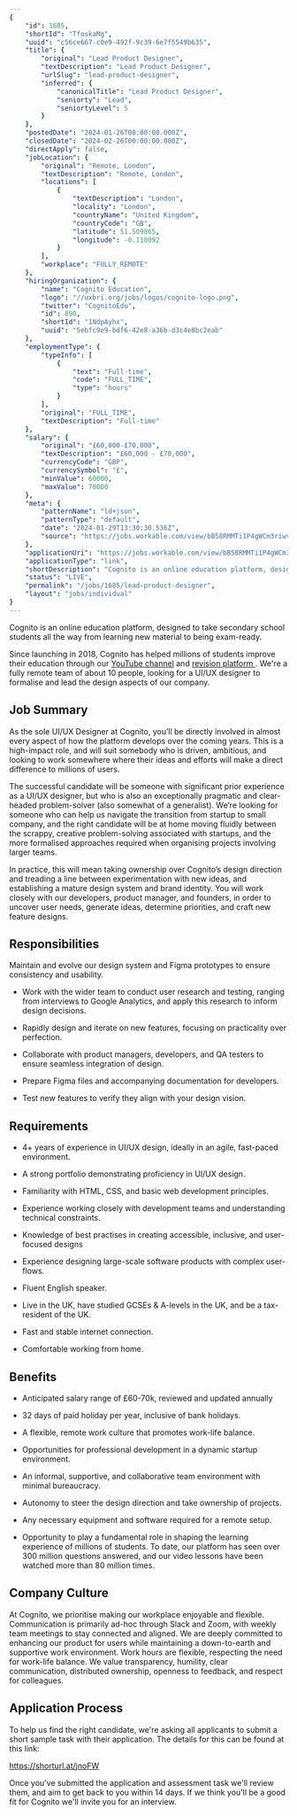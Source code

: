 ```yaml
---
{
	"id": 1685,
	"shortId": "TfoskaMg",
	"uuid": "c56ce667-c0e9-492f-9c39-6e7f5549b635",
	"title": {
		"original": "Lead Product Designer",
		"textDescription": "Lead Product Designer",
		"urlSlug": "lead-product-designer",
		"inferred": {
			"canonicalTitle": "Lead Product Designer",
			"seniorty": "Lead",
			"seniortyLevel": 5
		}
	},
	"postedDate": "2024-01-26T00:00:00.000Z",
	"closedDate": "2024-02-26T00:00:00.000Z",
	"directApply": false,
	"jobLocation": {
		"original": "Remote, London",
		"textDescription": "Remote, London",
		"locations": [
			{
				"textDescription": "London",
				"locality": "London",
				"countryName": "United Kingdom",
				"countryCode": "GB",
				"latitude": 51.509865,
				"longitude": -0.118092
			}
		],
		"workplace": "FULLY_REMOTE"
	},
	"hiringOrganization": {
		"name": "Cognito Education",
		"logo": "//uxbri.org/jobs/logos/cognito-logo.png",
		"twitter": "CognitoEdu",
		"id": 890,
		"shortId": "1NdpAyhx",
		"uuid": "5ebfc9e9-bdf6-42e8-a36b-d3c4e8bc2eab"
	},
	"employmentType": {
		"typeInfo": [
			{
				"text": "Full-time",
				"code": "FULL_TIME",
				"type": "hours"
			}
		],
		"original": "FULL_TIME",
		"textDescription": "Full-time"
	},
	"salary": {
		"original": "£60,000-£70,000",
		"textDescription": "£60,000 - £70,000",
		"currencyCode": "GBP",
		"currencySymbol": "£",
		"minValue": 60000,
		"maxValue": 70000
	},
	"meta": {
		"patternName": "ld+json",
		"patternType": "default",
		"date": "2024-01-29T13:30:30.536Z",
		"source": "https://jobs.workable.com/view/bB58RMMTi1P4gWCm3riwvB/remote-lead-product-designer-in-london-at-cognito-education"
	},
	"applicationUri": "https://jobs.workable.com/view/bB58RMMTi1P4gWCm3riwvB/remote-lead-product-designer-in-london-at-cognito-education",
	"applicationType": "link",
	"shortDescription": "Cognito is an online education platform, designed to take secondary school students all the way from learning new material to being exam-ready-. Since launching in 2018, Cognito has helped millions",
	"status": "LIVE",
	"permalink": "/jobs/1685/lead-product-designer",
	"layout": "jobs/individual"
}
---
```

<p>Cognito is an online education platform, designed to take secondary school students all the way from learning new material to being exam-ready.</p><p>Since launching in 2018, Cognito has helped millions of students improve their education through our <a target="_blank" rel="noopener noreferrer nofollow" href="https://youtube.com/@Cognitoedu">YouTube channel</a> and <a target="_blank" rel="noopener noreferrer nofollow" href="https://cognitoedu.org/">revision platform </a>. We're a fully remote team of about 10 people, looking for a UI/UX designer to formalise and lead the design aspects of our company.</p><h2>Job Summary</h2><p>As the sole UI/UX Designer at Cognito, you’ll be directly involved in almost every aspect of how the platform develops over the coming years. This is a high-impact role, and will suit somebody who is driven, ambitious, and looking to work somewhere where their ideas and efforts will make a direct difference to millions of users.</p><p>The successful candidate will be someone with significant prior experience as a UI/UX designer, but who is also an exceptionally pragmatic and clear-headed problem-solver (also somewhat of a generalist). We’re looking for someone who can help us navigate the transition from startup to small company, and the right candidate will be at home moving fluidly between the scrappy, creative problem-solving associated with startups, and the more formalised approaches required when organising projects involving larger teams.</p><p>In practice, this will mean taking ownership over Cognito’s design direction and treading a line between experimentation with new ideas, and establishing a mature design system and brand identity. You will work closely with our developers, product manager, and founders, in order to uncover user needs, generate ideas, determine priorities, and craft new feature designs.</p><h2>Responsibilities</h2><p>Maintain and evolve our design system and Figma prototypes to ensure consistency and usability.</p><ul><li><p>Work with the wider team to conduct user research and testing, ranging from interviews to Google Analytics, and apply this research to inform design decisions.</p></li><li><p>Rapidly design and iterate on new features, focusing on practicality over perfection.</p></li><li><p>Collaborate with product managers, developers, and QA testers to ensure seamless integration of design.</p></li><li><p>Prepare Figma files and accompanying documentation for developers.</p></li><li><p>Test new features to verify they align with your design vision.</p></li></ul><h2>Requirements</h2><ul><li><p>4+ years of experience in UI/UX design, ideally in an agile, fast-paced environment.</p></li><li><p>A strong portfolio demonstrating proficiency in UI/UX design.</p></li><li><p>Familiarity with HTML, CSS, and basic web development principles.</p></li><li><p>Experience working closely with development teams and understanding technical constraints.</p></li><li><p>Knowledge of best practises in creating accessible, inclusive, and user-focused designs</p></li><li><p>Experience designing large-scale software products with complex user-flows.</p></li><li><p>Fluent English speaker.</p></li><li><p>Live in the UK, have studied GCSEs &amp; A-levels in the UK, and be a tax-resident of the UK.</p></li><li><p>Fast and stable internet connection.</p></li><li><p>Comfortable working from home.</p></li></ul><h2>Benefits</h2><ul><li><p>Anticipated salary range of £60-70k, reviewed and updated annually</p></li></ul><ul><li><p>32 days of paid holiday per year, inclusive of bank holidays.</p></li><li><p>A flexible, remote work culture that promotes work-life balance.</p></li><li><p>Opportunities for professional development in a dynamic startup environment.</p></li><li><p>An informal, supportive, and collaborative team environment with minimal bureaucracy.</p></li><li><p>Autonomy to steer the design direction and take ownership of projects.</p></li><li><p>Any necessary equipment and software required for a remote setup.</p></li><li><p>Opportunity to play a fundamental role in shaping the learning experience of millions of students. To date, our platform has seen over 300 million questions answered, and our video lessons have been watched more than 80 million times.</p></li></ul><h2>Company Culture</h2><p>At Cognito, we prioritise making our workplace enjoyable and flexible. Communication is primarily ad-hoc through Slack and Zoom, with weekly team meetings to stay connected and aligned. We are deeply committed to enhancing our product for users while maintaining a down-to-earth and supportive work environment. Work hours are flexible, respecting the need for work-life balance. We value transparency, humility, clear communication, distributed ownership, openness to feedback, and respect for colleagues.</p><h2>Application Process</h2><p>To help us find the right candidate, we're asking all applicants to submit a short sample task with their application. The details for this can be found at this link:</p><p><a target="_blank" rel="noopener noreferrer nofollow" href="https://shorturl.at/jnoFW">https://shorturl.at/jnoFW</a></p><p>Once you've submitted the application and assessment task we'll review them, and aim to get back to you within 14 days. If we think you'll be a good fit for Cognito we'll invite you for an interview.</p>
